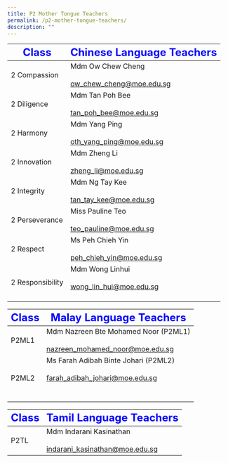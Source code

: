 ```yaml
---
title: P2 Mother Tongue Teachers
permalink: /p2-mother-tongue-teachers/
description: ""
---
```

|     <strong style="color: blue; font-size: 24px;">Class</strong>|<strong style="color: blue; font-size: 24px;">Chinese Language Teachers</strong>|
| -------------------------------- | ---------------------------------------------------- |
| 2 Compassion| Mdm Ow Chew Cheng<br><br><a href="mailto:ow_chew_cheng@moe.edu.sg">ow_chew_cheng@moe.edu.sg</a>|
| 2 Diligence| Mdm Tan Poh Bee<br><br><a href="mailto:tan_poh_bee@moe.edu.sg">tan_poh_bee@moe.edu.sg</a>|
| 2 Harmony | Mdm Yang Ping <br><br><a href="mailto:oth_yang_ping@moe.edu.sg">oth_yang_ping@moe.edu.sg</a>|
| 2 Innovation| Mdm Zheng Li<br><br><a href="mailto:zheng_li@moe.edu.sg">zheng_li@moe.edu.sg</a>|
| 2 Integrity| Mdm Ng Tay Kee<br><br><a href="mailto:tan_tay_kee@moe.edu.sg">tan_tay_kee@moe.edu.sg</a>|
| 2 Perseverance| Miss Pauline Teo <br><br><a href="mailto:teo_pauline@moe.edu.sg">teo_pauline@moe.edu.sg</a>|
| 2 Respect  | Ms Peh Chieh Yin<br><br><a href="mailto:peh_chieh_yin@moe.edu.sg">peh_chieh_yin@moe.edu.sg </a>|
| 2 Responsibility | Mdm Wong Linhui<br><br><a href="mailto:wong_lin_hui@moe.edu.sg">wong_lin_hui@moe.edu.sg</a><br><br>|


|     <strong style="color: blue; font-size: 24px;">Class</strong>|<strong style="color: blue; font-size: 24px;">Malay Language Teachers</strong>|
| -------------------------------- | ---------------------------------------------------- |
| P2ML1 | Mdm Nazreen Bte Mohamed Noor (P2ML1) <br><br><a href="mailto:nazreen_mohamed_noor@moe.edu.sg">nazreen_mohamed_noor@moe.edu.sg</a>|
| P2ML2 | Ms Farah Adibah Binte Johari (P2ML2)<br><br><a href="mailto:farah_adibah_johari@moe.edu.sg">farah_adibah_johari@moe.edu.sg</a><br><br><br>|


|     <strong style="color: blue; font-size: 24px;">Class</strong>|<strong style="color: blue; font-size: 24px;">Tamil Language Teachers</strong>|
| -------------------------------- | ---------------------------------------------------- |
| P2TL  | Mdm Indarani Kasinathan<br><br><a href="mailto:indarani_kasinathan@moe.edu.sg">indarani_kasinathan@moe.edu.sg </a>|